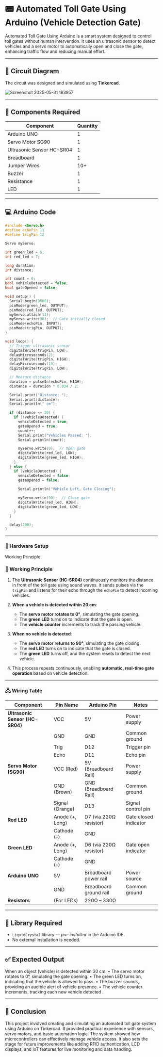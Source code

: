 # 📟  Automated Toll Gate Using Arduino (Vehicle Detection Gate)
Automated Toll Gate Using Arduino is a smart system designed to control toll gates without human 
intervention. It uses an ultrasonic sensor to detect vehicles and a servo motor to automatically open 
and close the gate, enhancing traffic flow and reducing manual effort.

---

## 🔌 Circuit Diagram

The circuit was designed and simulated using **Tinkercad**.

![Screenshot 2025-05-31 183957](https://github.com/user-attachments/assets/230b764a-2a07-43de-80e3-f46c21679240)

---

## 🧰 Components Required

| Component                    | Quantity |
|------------------------------|----------|
| Arduino UNO                  | 1        |
| Servo Motor SG90          | 1        |
|  Ultrasonic Sensor HC-SR04  | 1    |
| Breadboard                   | 1        |
| Jumper Wires                 | 10+      |
|  Buzzer                   | 1        |
|Resistance               |1           |
|LED                 |1            |
---

## 💻 Arduino Code

```cpp
#include <Servo.h>
#define echoPin 11
#define trigPin 12

Servo myServo;

int green_led = 6;
int red_led = 7;

long duration;
int distance;

int count = 0;
bool vehicleDetected = false;
bool gateOpened = false;

void setup() {
  Serial.begin(9600);
  pinMode(green_led, OUTPUT);
  pinMode(red_led, OUTPUT);
  myServo.attach(13);
  myServo.write(90);  // Gate initially closed
  pinMode(echoPin, INPUT);
  pinMode(trigPin, OUTPUT);
}

void loop() {
  // Trigger ultrasonic sensor
  digitalWrite(trigPin, LOW);
  delayMicroseconds(2);
  digitalWrite(trigPin, HIGH);
  delayMicroseconds(10);
  digitalWrite(trigPin, LOW);

  // Measure distance
  duration = pulseIn(echoPin, HIGH);
  distance = duration * 0.034 / 2;

  Serial.print("Distance: ");
  Serial.print(distance);
  Serial.println(" cm");

  if (distance <= 20) {
    if (!vehicleDetected) {
      vehicleDetected = true;
      gateOpened = true;
      count++;
      Serial.print("Vehicles Passed: ");
      Serial.println(count);

      myServo.write(0);  // Open gate
      digitalWrite(red_led, LOW);
      digitalWrite(green_led, HIGH);
    }
  } else {
    if (vehicleDetected) {
      vehicleDetected = false;
      gateOpened = false;
      
      Serial.println("Vehicle Left, Gate Closing");

      myServo.write(90);  // Close gate
      digitalWrite(red_led, HIGH);
      digitalWrite(green_led, LOW);
    }
  }

  delay(200);
}
```

---

### 🔧 Hardware Setup

Working Principle
### 🔧 Working Principle

1. The **Ultrasonic Sensor (HC-SR04)** continuously monitors the distance in front of the toll gate using sound waves. It sends pulses via the `trigPin` and listens for their echo through the `echoPin` to detect incoming vehicles.

2. **When a vehicle is detected within 20 cm**:
   - The **servo motor rotates to 0°**, simulating the gate opening.
   - The **green LED** turns on to indicate that the gate is open.
   - The **vehicle counter** increments to track the passing vehicle.

3. **When no vehicle is detected**:
   - The **servo motor returns to 90°**, simulating the gate closing.
   - The **red LED** turns on to indicate that the gate is closed.
   - The **green LED** turns off, and the system resets to detect the next vehicle.

4. This process repeats continuously, enabling **automatic, real-time gate operation** based on vehicle detection.


---

### 🖧 Wiring Table

| Component                       | Pin Name        | Arduino Pin            | Notes                 |
| ------------------------------- | --------------- | ---------------------- | --------------------- |
| **Ultrasonic Sensor (HC-SR04)** | VCC             | 5V                     | Power supply          |
|                                 | GND             | GND                    | Common ground         |
|                                 | Trig            | D12                    | Trigger pin           |
|                                 | Echo            | D11                    | Echo pin              |
| **Servo Motor (SG90)**          | VCC (Red)       | 5V (Breadboard Rail)   | Power supply          |
|                                 | GND (Brown)     | GND (Breadboard Rail)  | Common ground         |
|                                 | Signal (Orange) | D13                    | Signal control pin    |
| **Red LED**                     | Anode (+, Long) | D7 (via 220Ω resistor) | Gate closed indicator |
|                                 | Cathode (–)     | GND                    |                       |
| **Green LED**                   | Anode (+, Long) | D6 (via 220Ω resistor) | Gate open indicator   |
|                                 | Cathode (–)     | GND                    |                       |
| **Arduino UNO**                 | 5V              | Breadboard power rail  | Power source          |
|                                 | GND             | Breadboard ground rail | Common ground         |
| **Resistors**         | (For LEDs)      | 220Ω – 330Ω           |

---

## 💾 Library Required

- `LiquidCrystal` library — *pre-installed* in the Arduino IDE.
- No external installation is needed.

---

## ✅ Expected Output

When an object (vehicle) is detected within 30 cm:
 • The servo motor rotates to 0°, simulating the gate opening.
 • The green LED turns on, indicating that the vehicle is allowed to pass.
 • The buzzer sounds, providing an audible alert of vehicle presence. 
• The vehicle counter increments, tracking each new vehicle detected .

---

## 🧠 Conclusion

This project involved creating and simulating an automated toll gate system using Arduino on Tinkercad. It 
provided practical experience with sensors, servo motors, and basic automation logic. The system showed 
how microcontrollers can effectively manage vehicle access. It also sets the stage for future improvements 
like adding RFID authentication, LCD displays, and IoT features for live monitoring and data handling.
